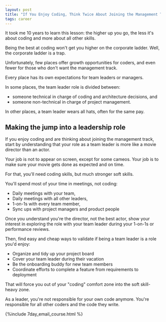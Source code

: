 ```yaml
---
layout: post
title: "If You Enjoy Coding, Think Twice About Joining the Management Track"
tags: career
---
```


It took me 10 years to learn this lesson: the higher up you go, the less it's about coding and more about all other skills.

Being the best at coding won't get you higher on the corporate ladder. Well, the corporate ladder is a trap.

Unfortunately, few places offer growth opportunities for coders, and even fewer for those who don't want the management track.

Every place has its own expectations for team leaders or managers.

In some places, the team leader role is divided between:
* someone technical in charge of coding and architecture decisions, and
* someone non-technical in charge of project management.

In other places, a team leader wears all hats, often for the same pay.

## Making the jump into a leadership role

If you enjoy coding and are thinking about joining the management track, start by understanding that your role as a team leader is more like a movie director than an actor.

Your job is not to appear on screen, except for some cameos. Your job is to make sure your movie gets done as expected and on time.

For that, you'll need coding skills, but much stronger soft skills.

You'll spend most of your time in meetings, not coding:
* Daily meetings with your team,
* Daily meetings with all other leaders,
* 1-on-1s with every team member,
* Sync ups with project managers and product people

Once you understand you're the director, not the best actor, show your interest in exploring the role with your team leader during your 1-on-1s or performance reviews.

Then, find easy and cheap ways to validate if being a team leader is a role you'd enjoy:

* Organize and tidy up your project board
* Cover your team leader during their vacation
* Be the onboarding buddy for new team members
* Coordinate efforts to complete a feature from requirements to deployment

That will force you out of your "coding" comfort zone into the soft skill-heavy zone.

As a leader, you're not responsible for your own code anymore. You're responsible for all other coders and the code they write.

{%include 7day_email_course.html %}

